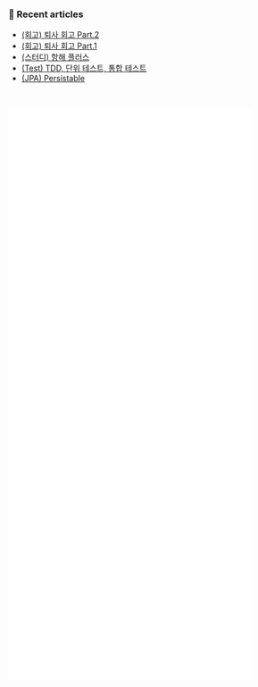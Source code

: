 ### 📖 Recent articles
<!-- BLOG-POST-LIST:START -->
- [&lpar;회고&rpar; 퇴사 회고 Part.2](https://crispindeity.github.io/posts/(%ED%9A%8C%EA%B3%A0)-%ED%87%B4%EC%82%AC-%ED%9A%8C%EA%B3%A0-Part.2/)
- [&lpar;회고&rpar; 퇴사 회고 Part.1](https://crispindeity.github.io/posts/(%ED%9A%8C%EA%B3%A0)-%ED%87%B4%EC%82%AC-%ED%9A%8C%EA%B3%A0-Part.1/)
- [&lpar;스터디&rpar; 항해 플러스](https://crispindeity.github.io/posts/(%EC%8A%A4%ED%84%B0%EB%94%94)-%ED%95%AD%ED%95%B4-%ED%94%8C%EB%9F%AC%EC%8A%A4/)
- [&lpar;Test&rpar; TDD, 단위 테스트, 통합 테스트](https://crispindeity.github.io/posts/(Test)-TDD,-%EB%8B%A8%EC%9C%84-%ED%85%8C%EC%8A%A4%ED%8A%B8,-%ED%86%B5%ED%95%A9-%ED%85%8C%EC%8A%A4%ED%8A%B8/)
- [&lpar;JPA&rpar; Persistable](https://crispindeity.github.io/posts/(JPA)-Persistable/)
<!-- BLOG-POST-LIST:END -->

</br>

![Metrics](/github-metrics.svg)
